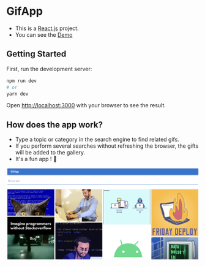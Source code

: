 # GifApp

- This is a [React.js](https://es.reactjs.org/) project.
- You can see the [Demo](https://rociobenitez.github.io/react-gifapp/)


## Getting Started

First, run the development server:

```bash
npm run dev
# or
yarn dev
```

Open [http://localhost:3000](http://localhost:3000) with your browser to see the result.


## How does the app work?

- Type a topic or category in the search engine to find related gifs.
- If you perform several searches without refreshing the browser, the gifts will be added to the gallery.
- It's a fun app ! 🤪


![Demo GifApp](https://github.com/rociobenitez/react-gifapp/blob/main/public/demo-gif-app.png)
